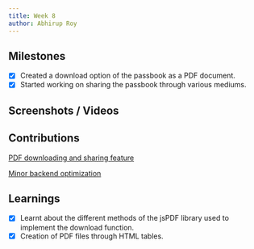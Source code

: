 ```yaml
---
title: Week 8
author: Abhirup Roy
---
```


## Milestones
- [x] Created a download option of the passbook as a PDF document.
- [x] Started working on sharing the passbook through various mediums.

## Screenshots / Videos 

## Contributions

[PDF downloading and sharing feature](https://github.com/abhirupr123/digital-learners-passbook/commit/932915a400e0e8cfd9c932b9d1c36131a265208d)

[Minor backend optimization](https://github.com/abhirupr123/digital-learners-passbook/commit/edc8b11fc2d8d9178644f7c9066ed49ccb3065de)

## Learnings

- [x] Learnt about the different methods of the jsPDF library used to implement the download function.
- [x] Creation of PDF files through HTML tables.